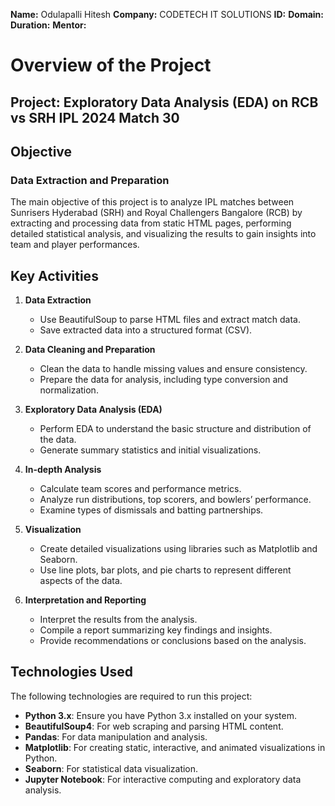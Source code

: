 **Name:** Odulapalli Hitesh
**Company:** CODETECH IT SOLUTIONS
**ID:**
**Domain:**
**Duration:**
**Mentor:**

# Overview of the Project
## Project: Exploratory Data Analysis (EDA) on RCB vs SRH IPL 2024 Match 30

## Objective
### Data Extraction and Preparation
The main objective of this project is to analyze IPL matches between Sunrisers Hyderabad (SRH) and Royal Challengers Bangalore (RCB) by extracting and processing data from static HTML pages, performing detailed statistical analysis, and visualizing the results to gain insights into team and player performances.

## Key Activities
1. **Data Extraction**
    - Use BeautifulSoup to parse HTML files and extract match data.
    - Save extracted data into a structured format (CSV).
  
2. **Data Cleaning and Preparation**
    - Clean the data to handle missing values and ensure consistency.
    - Prepare the data for analysis, including type conversion and normalization.
  
3. **Exploratory Data Analysis (EDA)**
    - Perform EDA to understand the basic structure and distribution of the data.
    - Generate summary statistics and initial visualizations.
  
4. **In-depth Analysis**
    - Calculate team scores and performance metrics.
    - Analyze run distributions, top scorers, and bowlers’ performance.
    - Examine types of dismissals and batting partnerships.
  
5. **Visualization**
    - Create detailed visualizations using libraries such as Matplotlib and Seaborn.
    - Use line plots, bar plots, and pie charts to represent different aspects of the data.
  
6. **Interpretation and Reporting**
    - Interpret the results from the analysis.
    - Compile a report summarizing key findings and insights.
    - Provide recommendations or conclusions based on the analysis.

## Technologies Used
The following technologies are required to run this project:

- **Python 3.x**: Ensure you have Python 3.x installed on your system.
- **BeautifulSoup4**: For web scraping and parsing HTML content.
- **Pandas**: For data manipulation and analysis.
- **Matplotlib**: For creating static, interactive, and animated visualizations in Python.
- **Seaborn**: For statistical data visualization.
- **Jupyter Notebook**: For interactive computing and exploratory data analysis.


